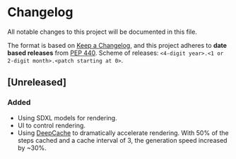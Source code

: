 # Changelog

All notable changes to this project will be documented in this file.

The format is based on [Keep a Changelog](https://keepachangelog.com/en/1.1.0/),
and this project adheres to **date based releases** from [PEP 440](https://peps.python.org/pep-0440/).
Scheme of releases: `<4-digit year>.<1 or 2-digit month>.<patch starting at 0>`. 

## [Unreleased]

### Added

- Using SDXL models for rendering.
- UI to control rendering.
- Using [DeepCache](https://github.com/horseee/DeepCache) to dramatically accelerate rendering. 
With 50% of the steps cached and a cache interval of 3, the generation speed increased by ~30%.

